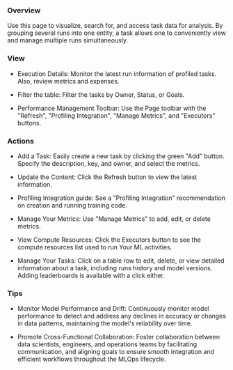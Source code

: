 ### Overview

Use this page to visualize, search for, and access task data for analysis. 
By grouping several runs into one entity, a task allows one to conveniently view and manage multiple runs simultaneously.

### View

- Execution Details: Monitor the latest run information of profiled tasks. Also, review metrics and expenses.

- Filter the table: Filter the tasks by Owner, Status, or Goals. 

- Performance Management Toolbar: Use the Page toolbar with the "Refresh", "Profiling Integration", "Manage Metrics", and "Executors" buttons.

### Actions

- Add a Task: Easily create a new task by clicking the green "Add" button. Specify the description, key, and owner, and select the metrics.

- Update the Content: Click the Refresh button to view the latest information.
 
- Profiling Integration guide: See a "Profiling Integration" recommendation on creation and running training code.
 
- Manage Your Metrics: Use "Manage Metrics" to add, edit, or delete metrics.
 
- View Compute Resources: Click the Executors button to see the compute resources list used to run Your ML activities.
  
- Manage Your Tasks: Click on a table row to edit, delete, or view detailed information about a task, including runs history and model versions. Adding leaderboards is available with a click either.

### Tips

- Monitor Model Performance and Drift: Continuously monitor model performance to detect and address any declines in accuracy or changes in data patterns, maintaining the model's reliability over time.

- Promote Cross-Functional Collaboration: Foster collaboration between data scientists, engineers, and operations teams by facilitating communication, and aligning goals to ensure smooth integration and efficient workflows throughout the MLOps lifecycle.